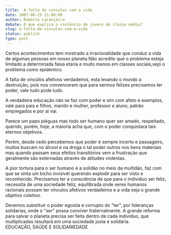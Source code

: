 ```yaml
---
title:  A falta de vinculos com a vida
date: 2007-06-25 21:00:00
author: Roberto Laranjeira
debate: O que explica a violência de jovens de classe média?
slug: a-falta-de-vinculos-com-a-vida
status: publish 
type: post
---
```


  
Certos acontecimentos tem mostrado a irracionalidade que conduz a vida de algumas pessoas em nosso planeta.Não acredito que o problema esteja limitado a determinada faixa etaria e muito menos em classes sociais,vejo o problema como epidemico.  
  
A falta de vincúlos afetivos verdadeiros, esta levando o mundo a destruição, pois nos convenceram que para sermos felizes precisamos ter poder, vale tudo pode tudo.  
  
A verdadeira educação não se faz com poder e sim com afeto e exemplos, vale para pais e filhos, marido e mulher, professor e aluno, patrão empregados e por ai vai.  
  
Parece um papo piéguas mas todo ser humano quer ser amado, respeitado, querido, porém, hoje, a maioria acha que, com o poder conquistara tais eternos objetivos.  
  
Porém, desde cedo percebemos que poder é sempre incerto e passageiro, muitos buscam no álcool e na droga o tal poder outros nos bens materiais mas quando passam seus efeitos transitórios vem a frustração que geralmente são externadas através de atitudes violentas.  
  
A pior tortura para o ser humano é a solidão no meio da multidão, faz com que se sinta um bicho invisivél querendo explodir para ser visto e reconhecido. Precisamos ter a consciência de que para o individuo ser feliz, necessita de uma sociedade feliz, equilibrada onde seres humanos racionais possam ter vinculos afetivos verdadeiros e a vida seja o grande objetivo coletivo.  
  
Devemos substituir o poder egoista e corrupto do "ter", por lideranças solidarias, onde o "ser" possa conviver fraternalmente. A grande reforma para salvar o planeta precisa ser feita dentro de cada individuo, que multiplicadas resultará em uma sociedade justa e solidária.  
EDUCAÇÃO, SAÚDE E SOLIDARIEDADE

